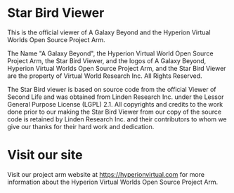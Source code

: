 # Star Bird Viewer

This is the official viewer of A Galaxy Beyond and the Hyperion Virtual Worlds Open Source Project Arm.

The Name "A Galaxy Beyond", the Hyperion Virtual World Open Source Project Arm, the Star Bird Viewer, and the logos of A Galaxy Beyond, Hyperion Virtual Worlds Open Source Project Arm, and the Star Bird Viewer are the property of Virtual World Research Inc.  All Rights Reserved.

The Star Bird viewer is based on source code from the official Viewer of Second Life and was obtained from Linden Research Inc. under the Lessor General Purpose License (LGPL) 2.1.  All copyrights and credits to the work done prior to our making the Star Bird Viewer from our copy of the source code is retained by Linden Research Inc. and their contributors to whom we give our thanks for their hard work and dedication.

# Visit our site
Visit our project arm website at https://hyperionvirtual.com for more information about the Hyperion Virtual Worlds Open Source Project Arm.

